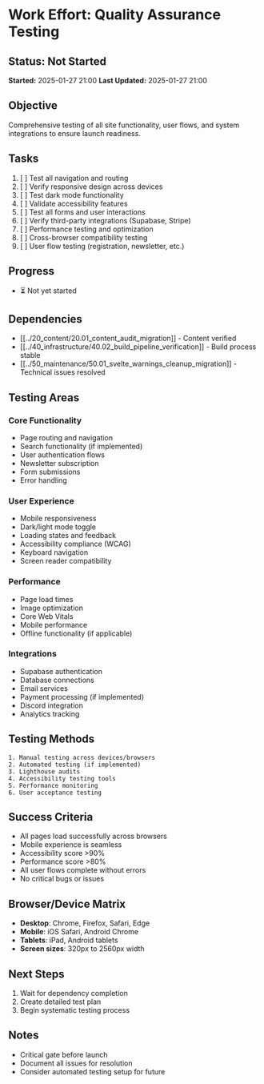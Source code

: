 # Work Effort: Quality Assurance Testing

## Status: Not Started
**Started:** 2025-01-27 21:00
**Last Updated:** 2025-01-27 21:00

## Objective
Comprehensive testing of all site functionality, user flows, and system integrations to ensure launch readiness.

## Tasks
1. [ ] Test all navigation and routing
2. [ ] Verify responsive design across devices
3. [ ] Test dark mode functionality
4. [ ] Validate accessibility features
5. [ ] Test all forms and user interactions
6. [ ] Verify third-party integrations (Supabase, Stripe)
7. [ ] Performance testing and optimization
8. [ ] Cross-browser compatibility testing
9. [ ] User flow testing (registration, newsletter, etc.)

## Progress
- ⏳ Not yet started

## Dependencies
- [[../20_content/20.01_content_audit_migration]] - Content verified
- [[../40_infrastructure/40.02_build_pipeline_verification]] - Build process stable
- [[../50_maintenance/50.01_svelte_warnings_cleanup_migration]] - Technical issues resolved

## Testing Areas

### **Core Functionality**
- Page routing and navigation
- Search functionality (if implemented)
- User authentication flows
- Newsletter subscription
- Form submissions
- Error handling

### **User Experience**
- Mobile responsiveness
- Dark/light mode toggle
- Loading states and feedback
- Accessibility compliance (WCAG)
- Keyboard navigation
- Screen reader compatibility

### **Performance**
- Page load times
- Image optimization
- Core Web Vitals
- Mobile performance
- Offline functionality (if applicable)

### **Integrations**
- Supabase authentication
- Database connections
- Email services
- Payment processing (if implemented)
- Discord integration
- Analytics tracking

## Testing Methods
```
1. Manual testing across devices/browsers
2. Automated testing (if implemented)
3. Lighthouse audits
4. Accessibility testing tools
5. Performance monitoring
6. User acceptance testing
```

## Success Criteria
- All pages load successfully across browsers
- Mobile experience is seamless
- Accessibility score >90%
- Performance score >80%
- All user flows complete without errors
- No critical bugs or issues

## Browser/Device Matrix
- **Desktop**: Chrome, Firefox, Safari, Edge
- **Mobile**: iOS Safari, Android Chrome
- **Tablets**: iPad, Android tablets
- **Screen sizes**: 320px to 2560px width

## Next Steps
1. Wait for dependency completion
2. Create detailed test plan
3. Begin systematic testing process

## Notes
- Critical gate before launch
- Document all issues for resolution
- Consider automated testing setup for future